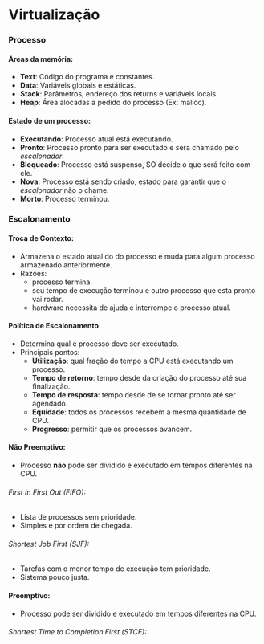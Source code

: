 # Virtualização

### Processo
#### Áreas da memória:
- **Text**: Código do programa e constantes.
- **Data**: Variáveis globais e estáticas.
- **Stack**: Parâmetros, endereço dos returns e variáveis locais.
- **Heap**: Área alocadas a pedido do processo (Ex: malloc).
#### Estado de um processo:
- **Executando**: Processo atual está executando.
- **Pronto**: Processo pronto para ser executado e sera chamado pelo _escalonador_.
- **Bloqueado**: Processo está suspenso, SO decide o que será feito com ele.
- **Nova**: Processo está sendo criado, estado para garantir que o _escalonador_ não o chame.
- **Morto**: Processo terminou.

### Escalonamento
#### Troca de Contexto:
- Armazena o estado atual do do processo e muda para algum processo armazenado anteriormente.
- Razões:
    - processo termina.
    - seu tempo de execução terminou e outro processo que esta pronto vai rodar.
    - hardware necessita de ajuda e interrompe o processo atual.
#### Política de Escalonamento
- Determina qual é processo deve ser executado.
- Principais pontos:
    - **Utilização**: qual fração do tempo a CPU está executando um processo.
    - **Tempo de retorno**: tempo desde da criação do processo até sua finalização.
    - **Tempo de resposta**: tempo desde de se tornar pronto até ser agendado.
    - **Equidade**: todos os processos recebem a mesma quantidade de CPU.
    - **Progresso**: permitir que os processos avancem.
#### Não Preemptivo:
- Processo **não** pode ser dividido e executado em tempos diferentes na CPU.
###### First In First Out (FIFO):
- Lista de processos sem prioridade.
- Simples e por ordem de chegada.
###### Shortest Job First (SJF):
- Tarefas com o menor tempo de execução tem prioridade.
- Sistema pouco justa. 
#### Preemptivo:
- Processo pode ser dividido e executado em tempos diferentes na CPU.
###### Shortest Time to Completion First (STCF):

